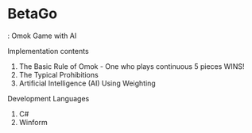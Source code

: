 # BetaGo
: Omok Game with AI 

Implementation contents
 1. The Basic Rule of Omok - One who plays continuous 5 pieces WINS!
 2. The Typical Prohibitions
 3. Artificial Intelligence (AI) Using Weighting

Development Languages
 1. C#
 2. Winform

